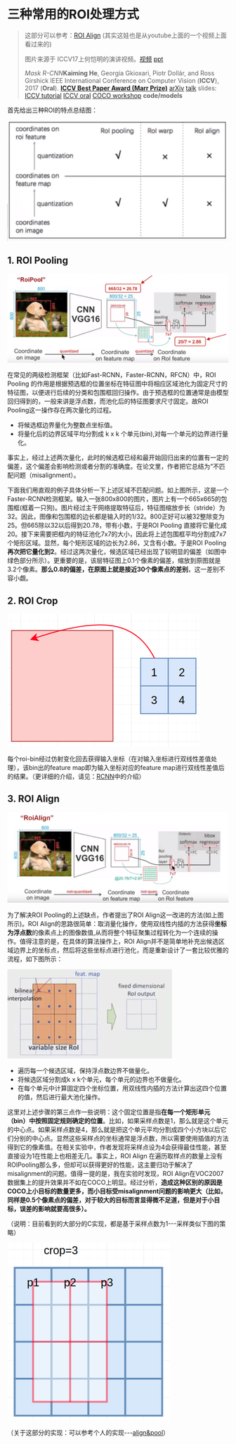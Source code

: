 # 三种常用的ROI处理方式

> 这部分可以参考：[ROI Align](http://blog.leanote.com/post/afanti.deng@gmail.com/b5f4f526490b) (其实这娃也是从youtube上面的一个视频上面看过来的) 
>
> 图片来源于 ICCV17上何恺明的演讲视频。[视频](https://www.youtube.com/watch?v=g7z4mkfRjI4) [ppt](http://kaiminghe.com/iccv17maskrcnn/maskrcnn_iccv2017_oral_kaiminghe.pdf)
>
> *Mask R-CNN***Kaiming He**, Georgia Gkioxari, Piotr Dollár, and Ross Girshick
> IEEE International Conference on Computer Vision (**ICCV**), 2017 (**Oral**). [**ICCV Best Paper Award (Marr Prize)**](https://www.computer.org/web/tcpami/iccv-best-paper-award)
> [arXiv](https://arxiv.org/abs/1703.06870)   [talk](https://www.youtube.com/watch?v=g7z4mkfRjI4)   slides: [ICCV tutorial](http://kaiminghe.com/iccv17tutorial/maskrcnn_iccv2017_tutorial_kaiminghe.pdf)  [ICCV oral](http://kaiminghe.com/iccv17maskrcnn/maskrcnn_iccv2017_oral_kaiminghe.pdf)  [COCO workshop](http://presentations.cocodataset.org/COCO17-Detect-MaskRCNN.pptx)   **code/models**

首先给出三种ROI的特点总结图：

![](png/compare.png)

## 1. ROI Pooling

![OIPoo](png/ROIPool.png)

在常见的两级检测框架（比如Fast-RCNN，Faster-RCNN，RFCN）中，ROI Pooling 的作用是根据预选框的位置坐标在特征图中将相应区域池化为固定尺寸的特征图，以便进行后续的分类和包围框回归操作。由于预选框的位置通常是由模型回归得到的，一般来讲是浮点数，而池化后的特征图要求尺寸固定。故ROI Pooling这一操作存在两次量化的过程。

- 将候选框边界量化为整数点坐标值。
- 将量化后的边界区域平均分割成 k x k 个单元(bin),对每一个单元的边界进行量化。

事实上，经过上述两次量化，此时的候选框已经和最开始回归出来的位置有一定的偏差，这个偏差会影响检测或者分割的准确度。在论文里，作者把它总结为“不匹配问题（misalignment）。

下面我们用直观的例子具体分析一下上述区域不匹配问题。如上图所示，这是一个Faster-RCNN检测框架。输入一张800x800的图片，图片上有一个665x665的包围框(框着一只狗)。图片经过主干网络提取特征后，特征图缩放步长（stride）为32。因此，图像和包围框的边长都是输入时的1/32。800正好可以被32整除变为25。但665除以32以后得到20.78，带有小数，于是ROI Pooling 直接将它量化成20。接下来需要把框内的特征池化7x7的大小，因此将上述包围框平均分割成7x7个矩形区域。显然，每个矩形区域的边长为2.86，又含有小数。于是ROI Pooling **再次把它量化到2**。经过这两次量化，候选区域已经出现了较明显的偏差（如图中绿色部分所示）。更重要的是，该层特征图上0.1个像素的偏差，缩放到原图就是3.2个像素。**那么0.8的偏差，在原图上就是接近30个像素点的差别**，这一差别不容小觑。

## 2. ROI Crop

![](png/roicrop.png)

每个roi-bin经过仿射变化回去获得输入坐标（在对输入坐标进行双线性差值处理），该bin出的feature map即为输入坐标对应的feature map进行双线性差值后的结果。（更详细的介绍，请见：[RCNN](https://github.com/AceCoooool/Job-notebook/blob/master/detection/rcnn/RCNN.md)中的介绍）

## 3. ROI Align

![oialig](png/roialign.png)

为了解决ROI Pooling的上述缺点，作者提出了ROI Align这一改进的方法(如上图所示)。ROI Align的思路很简单：取消量化操作，使用双线性内插的方法获得**坐标为浮点数**的像素点上的图像数值,从而将整个特征聚集过程转化为一个连续的操作。值得注意的是，在具体的算法操作上，ROI Align并不是简单地补充出候选区域边界上的坐标点，然后将这些坐标点进行池化，而是重新设计了一套比较优雅的流程，如下图所示：

![lig](png/align.png)

- 遍历每一个候选区域，保持浮点数边界不做量化。
- 将候选区域分割成k x k个单元，每个单元的边界也不做量化。
- 在每个单元中计算固定四个坐标位置，用双线性内插的方法计算出这四个位置的值，然后进行最大池化操作。

这里对上述步骤的第三点作一些说明：这个固定位置是指**在每一个矩形单元（bin）中按照固定规则确定的位置**。比如，如果采样点数是1，那么就是这个单元的中心点。如果采样点数是4，那么就是把这个单元平均分割成四个小方块以后它们分别的中心点。显然这些采样点的坐标通常是浮点数，所以需要使用插值的方法得到它的像素值。在相关实验中，作者发现将采样点设为4会获得最佳性能，甚至直接设为1在性能上也相差无几。事实上，ROI Align 在遍历取样点的数量上没有ROIPooling那么多，但却可以获得更好的性能，这主要归功于解决了misalignment的问题。值得一提的是，我在实验时发现，ROI Align在VOC2007数据集上的提升效果并不如在COCO上明显。经过分析，**造成这种区别的原因是COCO上小目标的数量更多，而小目标受misalignment问题的影响更大（比如，同样是0.5个像素点的偏差，对于较大的目标而言显得微不足道，但是对于小目标，误差的影响就要高很多）。**

（说明：目前看到的大部分的C实现，都是基于采样点数为1---采样类似下图的策略）

![](png/temp.png)

（关于这部分的实现：可以参考个人的实现---[align&pool](https://github.com/AceCoooool/RoIAlign-RoIPool-pytorch)）